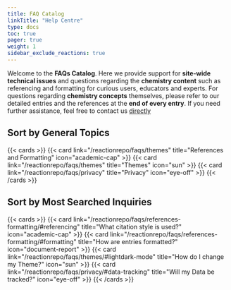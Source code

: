 ```yaml
---
title: FAQ Catalog
linkTitle: "Help Centre"
type: docs
toc: true
pager: true
weight: 1
sidebar_exclude_reactions: true
---
```


Welcome to the **FAQs Catalog**. Here we provide support for **site-wide technical issues** and questions regarding the **chemistry content** such as referencing and formatting for curious users, educators and experts. For questions regarding **chemistry concepts** themselves, please refer to our detailed entries and the references at the **end of every entry**. If you need further assistance, feel free to contact us [directly](reactionrepo/contact-us/)


## Sort by General Topics

{{< cards >}}
  {{< card link="/reactionrepo/faqs/themes" title="References and Formatting" icon="academic-cap" >}}
  {{< card link="/reactionrepo/faqs/themes" title="Themes" icon="sun" >}}
  {{< card link="/reactionrepo/faqs/privacy" title="Privacy" icon="eye-off" >}}
{{< /cards >}}

## Sort by Most Searched Inquiries

{{< cards >}}
  {{< card link="/reactionrepo/faqs/references-formatting/#referencing" title="What citation style is used?" icon="academic-cap" >}}
  {{< card link="/reactionrepo/faqs/references-formatting/#formatting" title="How are entries formatted?" icon="document-report" >}}
  {{< card link="/reactionrepo/faqs/themes/#lightdark-mode" title="How do I change my Theme?" icon="sun" >}}
  {{< card link="/reactionrepo/faqs/privacy/#data-tracking" title="Will my Data be tracked?" icon="eye-off" >}}
{{< /cards >}}

